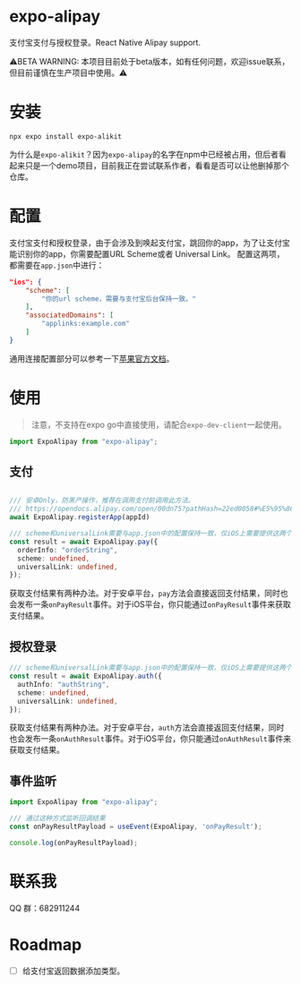# expo-alipay

支付宝支付与授权登录。React Native Alipay support.

⚠️BETA WARNING: 本项目目前处于beta版本，如有任何问题，欢迎issue联系，但目前谨慎在生产项目中使用。⚠️

# 安装

```shell
npx expo install expo-alikit
```
为什么是`expo-alikit`？因为`expo-alipay`的名字在npm中已经被占用，但后者看起来只是一个demo项目，目前我正在尝试联系作者，看看是否可以让他删掉那个仓库。
# 配置

支付宝支付和授权登录，由于会涉及到唤起支付宝，跳回你的app，为了让支付宝能识别你的app，你需要配置URL Scheme或者 Universal Link。
配置这两项，都需要在`app.json`中进行：

```json
"ios": {
    "scheme": [
        "你的url scheme，需要与支付宝后台保持一致。"
    ],
    "associatedDomains": [
        "applinks:example.com"
    ]
}
```

通用连接配置部分可以参考一下[苹果官方文档](https://developer.apple.com/documentation/xcode/supporting-associated-domains)。

# 使用

> 注意，不支持在expo go中直接使用，请配合`expo-dev-client`一起使用。

```ts
import ExpoAlipay from "expo-alipay";
```

## 支付

```ts

/// 安卓Only，防黑产操作，推荐在调用支付前调用此方法。
/// https://opendocs.alipay.com/open/00dn75?pathHash=22ed0058#%E5%95%86%E6%88%B7appId%E6%B3%A8%E5%86%8C
await ExpoAlipay.registerApp(appId)

/// scheme和universalLink需要与app.json中的配置保持一致，仅iOS上需要提供这两个字段。
const result = await ExpoAlipay.pay({
  orderInfo: "orderString",
  scheme: undefined,
  universalLink: undefined,
});
```

获取支付结果有两种办法。对于安卓平台，`pay`方法会直接返回支付结果，同时也会发布一条`onPayResult`事件。对于iOS平台，你只能通过`onPayResult`事件来获取支付结果。

## 授权登录

```ts
/// scheme和universalLink需要与app.json中的配置保持一致，仅iOS上需要提供这两个字段。
const result = await ExpoAlipay.auth({
  authInfo: "authString",
  scheme: undefined,
  universalLink: undefined,
});
```

获取支付结果有两种办法。对于安卓平台，`auth`方法会直接返回支付结果，同时也会发布一条`onAuthResult`事件。对于iOS平台，你只能通过`onAuthResult`事件来获取支付结果。

## 事件监听

```ts
import ExpoAlipay from "expo-alipay";

/// 通过这种方式监听回调结果
const onPayResultPayload = useEvent(ExpoAlipay, 'onPayResult');

console.log(onPayResultPayload);
```

# 联系我

QQ 群：682911244

# Roadmap

- [ ] 给支付宝返回数据添加类型。